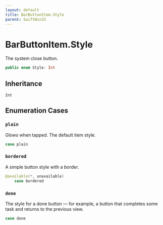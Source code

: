 ```yaml
---
layout: default
title: BarButtonItem.Style
parent: SwiftWin32
---
```

# BarButtonItem.Style

The system close button.

``` swift
public enum Style: Int 
```

## Inheritance

`Int`

## Enumeration Cases

### `plain`

Glows when tapped. The default item style.

``` swift
case plain
```

### `bordered`

A simple button style with a border.

``` swift
@available(*, unavailable)
    case bordered
```

### `done`

The style for a done button — for example, a button that completes some
task and returns to the previous view.

``` swift
case done
```
